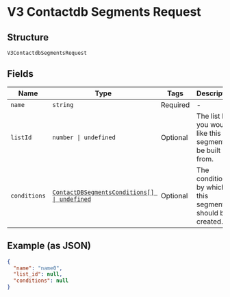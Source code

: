 
# V3 Contactdb Segments Request

## Structure

`V3ContactdbSegmentsRequest`

## Fields

| Name | Type | Tags | Description |
|  --- | --- | --- | --- |
| `name` | `string` | Required | - |
| `listId` | `number \| undefined` | Optional | The list ID you would like this segment to be built from. |
| `conditions` | [`ContactDBSegmentsConditions[] \| undefined`](../../doc/models/contact-db-segments-conditions.md) | Optional | The conditions by which this segment should be created. |

## Example (as JSON)

```json
{
  "name": "name0",
  "list_id": null,
  "conditions": null
}
```

